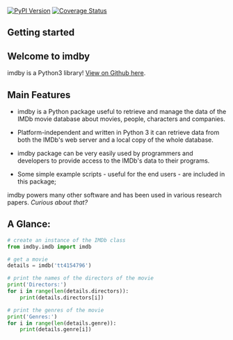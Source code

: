 [![PyPI Version](https://img.shields.io/pypi/v/imdby.svg)](https://pypi.org/project/imdby)
[![Coverage Status](https://coveralls.io/repos/github/santhoshse7en/imdby/badge.svg?branch=master)](https://coveralls.io/github/santhoshse7en/imdby?branch=master)

## Getting started

## Welcome to imdby

imdby is a Python3 library! [View on Github here](https://github.com/santhoshse7en/imdby).

## Main Features

* imdby is a Python package useful to retrieve and manage the data of the IMDb movie database about movies, people, characters and companies.

* Platform-independent and written in Python 3 it can retrieve data from both the IMDb's web server and a local copy of the whole database.

* imdby package can be very easily used by programmers and developers to provide access to the IMDb's data to their programs.

* Some simple example scripts - useful for the end users - are included in this package;

imdby powers many other software and has been used in various research papers. _Curious about that?_

## A Glance:

```Python
# create an instance of the IMDb class
from imdby.imdb import imdb

# get a movie
details = imdb('tt4154796')

# print the names of the directors of the movie
print('Directors:')
for i in range(len(details.directors)):
    print(details.directors[i])

# print the genres of the movie
print('Genres:')
for i in range(len(details.genre)):
    print(details.genre[i])
```
